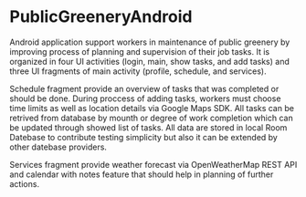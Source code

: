 # PublicGreeneryAndroid

Android application support workers in maintenance of public greenery
by improving process of planning and supervision of their job tasks.
It is organized in four UI activities (login, main, show tasks, and add tasks) and 
three UI fragments of main activity (profile, schedule, and services).

Schedule fragment provide an overview of tasks that was completed or should be done.
During proccess of adding tasks, workers must choose time limits as well as location details via Google Maps SDK.
All tasks can be retrived from database by mounth or degree of work completion
which can be updated through showed list of tasks.
All data are stored in local Room Datebase to contribute testing simplicity 
but also it can be extended by other datebase providers.

Services fragment provide weather forecast via OpenWeatherMap REST API and 
calendar with notes feature that should help in planning of further actions.
